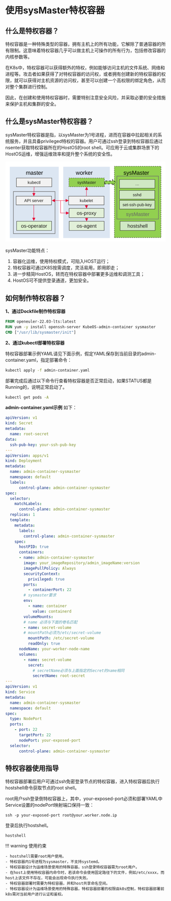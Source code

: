 # 使用sysMaster特权容器

## 什么是特权容器？

特权容器是一种特殊类型的容器，拥有主机上的所有功能，它解除了普通容器的所有限制。这意味着特权容器几乎可以做主机上可操作的所有行为，包括修改容器的内核参数等。

在K8s中，特权容器可以获得额外的特权，例如能够访问主机的文件系统、网络和进程等。攻击者如果获得了对特权容器的访问权，或者拥有创建新的特权容器的权限，就可以获得对主机资源的访问权，甚至可以创建一个高权限的绑定角色，从而对整个集群进行控制。

因此，在创建和使用特权容器时，需要特别注意安全风险，并采取必要的安全措施来保护主机和集群的安全。

## 什么是sysMaster特权容器？

sysMaster特权容器是指，以sysMaster为1号进程，进而在容器中拉起相关的系统服务，并且具备privileged特权的容器。用户可通过ssh登录到特权容器后通过nsenter获取特权容器所在的HostOS的root shell。可应用于云或集群场景下的HostOS运维，增强运维效率和提升整个系统的安全性。

![image](assets/admin_docker.png)

sysMaster功能特点：

1. 容器化运维，使用特权模式，可陷入HOST运行；
2. 特权容器可通过K8S按需调度，灵活易用，即用即走；
3. 进一步精简HostOS，转而在特权容器中部署更多运维和调测工具；
4. HostOS可不提供登录通道，更加安全。

## 如何制作特权容器？

**1、通过Dockfile制作特权容器**

```dockerfile
FROM openeuler-22.03-lts:latest
RUN yum -y install openssh-server KubeOS-admin-container sysmaster
CMD ["/usr/lib/sysmaster/init"]
```

**2、通过kubectl部署特权容器**

特权容器部署示例YAML请见下面示例，假定YAML保存到当前目录的admin-container.yaml，指定部署命令：

```bash
kubectl apply -f admin-container.yaml
```

部署完成后通过以下命令行查看特权容器是否正常启动，如果STATUS都是Running的，说明正常启动了。

```bash
kubectl get pods -A
```

**admin-container.yaml示例** 如下：

```yaml
apiVersion: v1
kind: Secret
metadata:
  name: root-secret
data:
  ssh-pub-key: your-ssh-pub-key
---
apiVersion: apps/v1
kind: Deployment
metadata:
  name: admin-container-sysmaster
  namespace: default
  labels:
      control-plane: admin-container-sysmaster
spec:
  selector:
    matchLabels:
      control-plane: admin-container-sysmaster
  replicas: 1
  template:
    metadata:
      labels:
        control-plane: admin-container-sysmaster
    spec:
      hostPID: true
      containers:
      - name: admin-container-sysmaster
        image: your_imageRepository/admin_imageName:version
        imagePullPolicy: Always
        securityContext:
          privileged: true
        ports:
          - containerPort: 22
        # sysmaster要求
        env:
          - name: container
            value: containerd
        volumeMounts:
        # name 必须与下面的卷名匹配
        - name: secret-volume
        # mountPath必须为/etc/secret-volume
          mountPath: /etc/secret-volume
          readOnly: true
      nodeName: your-worker-node-name
      volumes:
        - name: secret-volume
          secret:
            # secretName必须与上面指定的Secret的name相同
            secretName: root-secret
---
apiVersion: v1
kind: Service
metadata:
  name: admin-container-sysmaster
  namespace: default
spec:
  type: NodePort
  ports:
    - port: 22
      targetPort: 22
      nodePort: your-exposed-port
  selector:
      control-plane: admin-container-sysmaster
```

## 特权容器使用指导

特权容器部署后用户可通过ssh免密登录节点的特权容器，进入特权容器后执行hostshell命令获取节点的root shell。

root用户ssh登录倒特权容器上，其中，your-exposed-port必须和部署YAML中Service设置的nodePort映射端口保持一致：

```
ssh -p your-exposed-port root@your.worker.node.ip
```

登录后执行hostshell。

```
hostshell
```
!!! warning
    使用约束

    - hostshell需要root用户使用。
    - 特权容器内1号进程为sysmaster，不支持systemd。
    - 特权容器设计为运维场景使用的特殊容器，ssh登录特权容器需为root用户。
    - 在host上使用特权容器内命令时，若该命令会使用固定路径下的文件，例如/etc/xxxx，而host上该文件不存在，可能会出现命令执行失败。
    - 特权容器部署时需要为特权容器，并和host共享命名空间。
    - 特权容器设计为运维场景使用的特殊容器，特权容器部署的权限由k8s控制，特权容器部署前k8s需对当前用户进行认证和鉴权。
